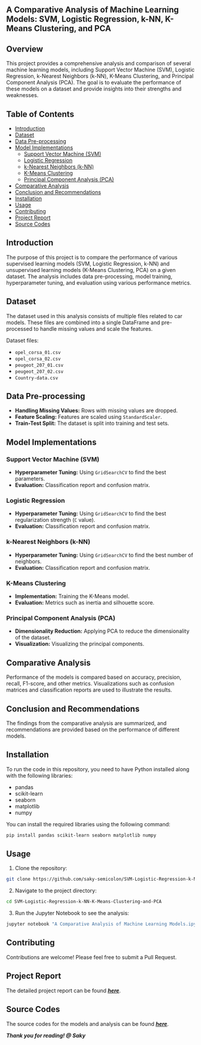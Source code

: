 ## A Comparative Analysis of Machine Learning Models: SVM, Logistic Regression, k-NN, K-Means Clustering, and PCA

## Overview

This project provides a comprehensive analysis and comparison of several machine learning models, including Support Vector Machine (SVM), Logistic Regression, k-Nearest Neighbors (k-NN), K-Means Clustering, and Principal Component Analysis (PCA). The goal is to evaluate the performance of these models on a dataset and provide insights into their strengths and weaknesses.

## Table of Contents

- [Introduction](#introduction)
- [Dataset](#dataset)
- [Data Pre-processing](#data-pre-processing)
- [Model Implementations](#model-implementations)
  - [Support Vector Machine (SVM)](#support-vector-machine-svm)
  - [Logistic Regression](#logistic-regression)
  - [k-Nearest Neighbors (k-NN)](#k-nearest-neighbors-knn)
  - [K-Means Clustering](#k-means-clustering)
  - [Principal Component Analysis (PCA)](#principal-component-analysis-pca)
- [Comparative Analysis](#comparative-analysis)
- [Conclusion and Recommendations](#conclusion-and-recommendations)
- [Installation](#installation)
- [Usage](#usage)
- [Contributing](#contributing)
- [Project Report](#project-report)
- [Source Codes](#source-codes)


## Introduction

The purpose of this project is to compare the performance of various supervised learning models (SVM, Logistic Regression, k-NN) and unsupervised learning models (K-Means Clustering, PCA) on a given dataset. The analysis includes data pre-processing, model training, hyperparameter tuning, and evaluation using various performance metrics.

## Dataset

The dataset used in this analysis consists of multiple files related to car models. These files are combined into a single DataFrame and pre-processed to handle missing values and scale the features.

Dataset files:
- `opel_corsa_01.csv`
- `opel_corsa_02.csv`
- `peugeot_207_01.csv`
- `peugeot_207_02.csv`
- `Country-data.csv`

## Data Pre-processing

- **Handling Missing Values:** Rows with missing values are dropped.
- **Feature Scaling:** Features are scaled using `StandardScaler`.
- **Train-Test Split:** The dataset is split into training and test sets.

## Model Implementations

### Support Vector Machine (SVM)

- **Hyperparameter Tuning:** Using `GridSearchCV` to find the best parameters.
- **Evaluation:** Classification report and confusion matrix.

### Logistic Regression

- **Hyperparameter Tuning:** Using `GridSearchCV` to find the best regularization strength (`C` value).
- **Evaluation:** Classification report and confusion matrix.

### k-Nearest Neighbors (k-NN)

- **Hyperparameter Tuning:** Using `GridSearchCV` to find the best number of neighbors.
- **Evaluation:** Classification report and confusion matrix.

### K-Means Clustering

- **Implementation:** Training the K-Means model.
- **Evaluation:** Metrics such as inertia and silhouette score.

### Principal Component Analysis (PCA)

- **Dimensionality Reduction:** Applying PCA to reduce the dimensionality of the dataset.
- **Visualization:** Visualizing the principal components.

## Comparative Analysis

Performance of the models is compared based on accuracy, precision, recall, F1-score, and other metrics. Visualizations such as confusion matrices and classification reports are used to illustrate the results.

## Conclusion and Recommendations

The findings from the comparative analysis are summarized, and recommendations are provided based on the performance of different models.

## Installation

To run the code in this repository, you need to have Python installed along with the following libraries:
- pandas
- scikit-learn
- seaborn
- matplotlib
- numpy

You can install the required libraries using the following command:
```bash
pip install pandas scikit-learn seaborn matplotlib numpy
```

## Usage

1. Clone the repository:
```bash
git clone https://github.com/saky-semicolon/SVM-Logistic-Regression-k-NN-K-Means-Clustering-and-PCA.git
```

2. Navigate to the project directory:
```bash
cd SVM-Logistic-Regression-k-NN-K-Means-Clustering-and-PCA
```

3. Run the Jupyter Notebook to see the analysis:
```bash
jupyter notebook "A Comparative Analysis of Machine Learning Models.ipynb"
```

## Contributing

Contributions are welcome! Please feel free to submit a Pull Request.

## Project Report

The detailed project report can be found <a href="https://github.com/saky-semicolon/SVM-Logistic-Regression-k-NN-K-Means-Clustering-and-PCA/blob/main/Project%20Report.pdf"><b><i><u>here</u></i></b></a>.

## Source Codes

The source codes for the models and analysis can be found <a href="https://github.com/saky-semicolon/SVM-Logistic-Regression-k-NN-K-Means-Clustering-and-PCA/blob/main/A%20Comparative%20Analysis%20of%20Machine%20Learning%20Models.ipynb"><b><i><u>here</u></i></b></a>.


<b> <i> Thank you for reading! @ Saky </i> </b>